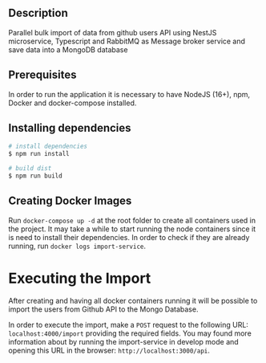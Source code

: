 ## Description

Parallel bulk import of data from github users API using NestJS microservice, Typescript and RabbitMQ as Message broker service and save data into a MongoDB database

## Prerequisites

In order to run the application it is necessary to have NodeJS (16+), npm, Docker and docker-compose installed.

## Installing dependencies 

```bash
# install dependencies
$ npm run install

# build dist
$ npm run build
```

## Creating Docker Images

Run `docker-compose up -d` at the root folder to create all containers used in the project. It may take a while to start running the node containers since it is need to install their 
dependencies. In order to check if they are already running, run `docker logs import-service`.

# Executing the Import

After creating and having all docker containers running it will be possible to import the users from Github API to the Mongo Database.

In order to execute the import, make a `POST` request to the following URL: `localhost:4000/import` providing the required fields. You may found more information about by running the import-service in develop mode and opening this URL in the browser: `http://localhost:3000/api`.

